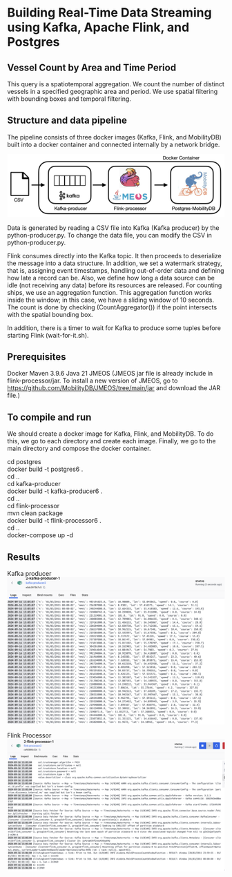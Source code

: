 # Building Real-Time Data Streaming using Kafka, Apache Flink, and Postgres

## Vessel Count by Area and Time Period
This query is a spatiotemporal aggregation. We count the number of distinct vessels in a specified geographic area and period. We use spatial filtering with bounding boxes and temporal filtering.

## Structure and data pipeline
The pipeline consists of three docker images (Kafka, Flink, and MobilityDB) built into a docker container and connected internally by a network bridge.

<img src="../doc/images/architectureflinkexample.png" width="700" alt="Architecture" />

Data is generated by reading a CSV file into Kafka (Kafka producer) by the python-producer.py. To change the data file, you can modify the CSV in python-producer.py.

Flink consumes directly into the Kafka topic. It then proceeds to deserialize the message into a data structure. In addition, we set a watermark strategy, that is, assigning event timestamps, handling out-of-order data and defining how late a record can be. Also, we define how long a data source can be idle (not receiving any data) before its resources are released. For counting ships, we use an aggregation function. This aggregation function works inside the window; in this case, we have a sliding window of 10 seconds. The count is done by checking (CountAggregator()) if the point intersects with the spatial bounding box. 

In addition, there is a timer to wait for Kafka to produce some tuples before starting Flink (wait-for-it.sh).  


## Prerequisites
Docker
Maven 3.9.6
Java 21
JMEOS (JMEOS jar file is already include in flink-processor/jar. To install a new version of JMEOS, go to https://github.com/MobilityDB/JMEOS/tree/main/jar and download the JAR file.)

## To compile and run
We should create a docker image for Kafka, Flink, and MobilityDB. To do this, we go to each directory and create each image. Finally, we go to the main directory and compose the docker container.

cd postgres <br />
docker build -t postgres6 . <br />
cd .. <br />
cd kafka-producer <br />
docker build -t kafka-producer6 . <br />
cd .. <br />
cd flink-processor <br />
mvn clean package  <br />
docker build -t flink-processor6 . <br />
cd .. <br />
docker-compose up -d <br />

## Results 


Kafka producer
<img src="../doc/images/Kafka-producer.png" width="700" alt="Kafka producer" />


Flink Processor
<img src="../doc/images/flink-processor.png" width="700" alt="Flink Processor" />

